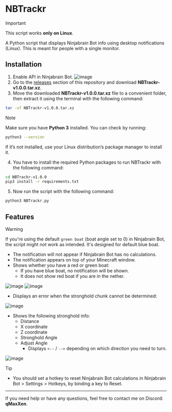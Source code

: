 # NBTrackr

> [!IMPORTANT]
> This script works **only on Linux**.


A Python script that displays Ninjabrain Bot info using desktop notifications (Linux). This is meant for people with a single monitor.

## Installation

1. Enable API in Ninjabrain Bot. 
![image](https://github.com/user-attachments/assets/fe684b8b-1601-4dc9-86be-97160a964954)
2. Go to the [releases](https://github.com/qMaxXen/NBTrackr/releases/tag/v1.0.0) section of this repository and download **NBTrackr-v1.0.0.tar.xz**.
3. Move the downloaded **NBTrackr-v1.0.0.tar.xz** file to a convenient folder, then extract it using the terminal with the following command:
```bash
tar -xf NBTrackr-v1.0.0.tar.xz
```
> [!NOTE]
> Make sure you have **Python 3** installed.
> You can check by running:
> ```bash
> python3 --version
> ```
> If it’s not installed, use your Linux distribution’s package manager to install it.
4. You have to install the required Python packages to run NBTrackr with the following command:
```bash
cd NBTrackr-v1.0.0
pip3 install -r requirements.txt
```
5. Now run the script with the following command:
```bash
python3 NBTrackr.py
```

## Features

> [!WARNING]
> If you're using the default `green boat` (boat angle set to 0) in Ninjabrain Bot, the script might not work as intended. It's designed for default blue boat.

- The notification will not appear if Ninjabrain Bot has no calculations.
- The notification appears on top of your Minecraft window.
- Shows whether you have a red or green boat:
  - If you have blue boat, no notification will be shown.
  - It does not show red boat if you are in the nether.

![image](https://github.com/user-attachments/assets/e8afa63d-fc1e-4f1c-b9c3-bdc33462c6d4)
![image](https://github.com/user-attachments/assets/f20d5543-ca3b-4fef-9510-b5b285e5bf62)

- Displays an error when the stronghold chunk cannot be determined:

![image](https://github.com/user-attachments/assets/34ea3230-9929-4879-8574-bee31db80a75)

- Shows the following stronghold info:
  - Distance
  - X coordinate
  - Z coordinate
  - Stronghold Angle
  - Adjust Angle 
    - Displays `<--` / `-->` depending on which direction you need to turn.

![image](https://github.com/user-attachments/assets/52e77fc6-3eca-4081-8146-23299ecbe257)

> [!TIP]
> - You should set a hotkey to reset Ninjabrain Bot calculations in Ninjabrain Bot > Settings > Hotkeys, by binding a key to Reset.

---

If you need help or have any questions, feel free to contact me on Discord: **qMaxXen**.
